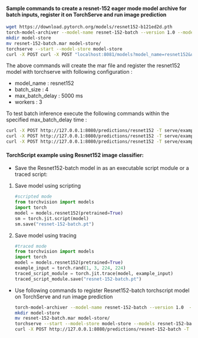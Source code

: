 #### Sample commands to create a resnet-152 eager mode model archive for batch inputs, register it on TorchServe and run image prediction

```bash
wget https://download.pytorch.org/models/resnet152-b121ed2d.pth
torch-model-archiver --model-name resnet-152-batch --version 1.0 --model-file serve/examples/image_classifier/resnet_152_batch/model.py --serialized-file resnet152-b121ed2d.pth --handler serve/examples/image_classifier/resnet_152_batch/resnet152_handler.py --extra-files serve/examples/image_classifier/index_to_name.json
mkdir model-store
mv resnet-152-batch.mar model-store/
torchserve --start --model-store model-store
curl -X POST curl -X POST "localhost:8081/models?model_name=resnet152&url=resnet-152-batch.mar&batch_size=4&max_batch_delay=5000&initial_workers=3&synchronous=true"
```

The above commands will create the mar file and register the resnet152 model with torchserve with following configuration :

 - model_name : resnet152
 - batch_size : 4
 - max_batch_delay : 5000 ms
 - workers : 3
 
To test batch inference execute the following commands within the specified max_batch_delay time :

```bash
curl -X POST http://127.0.0.1:8080/predictions/resnet152 -T serve/examples/image_classifier/resnet_152_batch/images/croco.jpg &
curl -X POST http://127.0.0.1:8080/predictions/resnet152 -T serve/examples/image_classifier/resnet_152_batch/images/dog.jpg &
curl -X POST http://127.0.0.1:8080/predictions/resnet152 -T serve/examples/image_classifier/resnet_152_batch/images/kitten.jpg &
```

#### TorchScript example using Resnet152 image classifier:

* Save the Resnet152-batch model in as an executable script module or a traced script:

1. Save model using scripting
   ```python
   #scripted mode
   from torchvision import models
   import torch
   model = models.resnet152(pretrained=True)
   sm = torch.jit.script(model)
   sm.save("resnet-152-batch.pt")
   ```

2. Save model using tracing
   ```python
   #traced mode
   from torchvision import models
   import torch
   model = models.resnet152(pretrained=True)
   example_input = torch.rand(1, 3, 224, 224)
   traced_script_module = torch.jit.trace(model, example_input)
   traced_script_module.save("resnet-152-batch.pt")
   ```  
 
* Use following commands to register Resnet152-batch torchscript model on TorchServe and run image prediction

    ```bash
    torch-model-archiver --model-name resnet-152-batch --version 1.0  --serialized-file resnet-152-batch.pt --extra-files serve/examples/image_classifier/index_to_name.json --handler image_classifier
    mkdir model-store
    mv resnet-152-batch.mar model-store/
    torchserve --start --model-store model-store --models resnet-152-batch=resnet-152-batch.mar
    curl -X POST http://127.0.0.1:8080/predictions/resnet-152-batch -T serve/examples/image_classifier/kitten.jpg
    ```